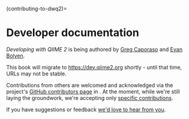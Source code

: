 (contributing-to-dwq2)=
# Developer documentation

*Developing with QIIME 2* is being authored by [Greg Caporaso](https://github.com/gregcaporaso) and [Evan Bolyen](https://github.com/ebolyen).

This book will migrate to https://dev.qiime2.org shortly - until that time, URLs may not be stable.

Contributions from others are welcomed and acknowledged via the project's [GitHub contributors page](https://github.com/caporaso-lab/developing-with-qiime2/graphs/contributors) in [](acknowledgements).
At the moment, while we're still laying the groundwork, we're accepting only [specific contributions](https://github.com/caporaso-lab/developing-with-qiime2/labels/help%20wanted).

If you have suggestions or feedback [we'd love to hear from you](https://github.com/caporaso-lab/developing-with-qiime2/issues).
